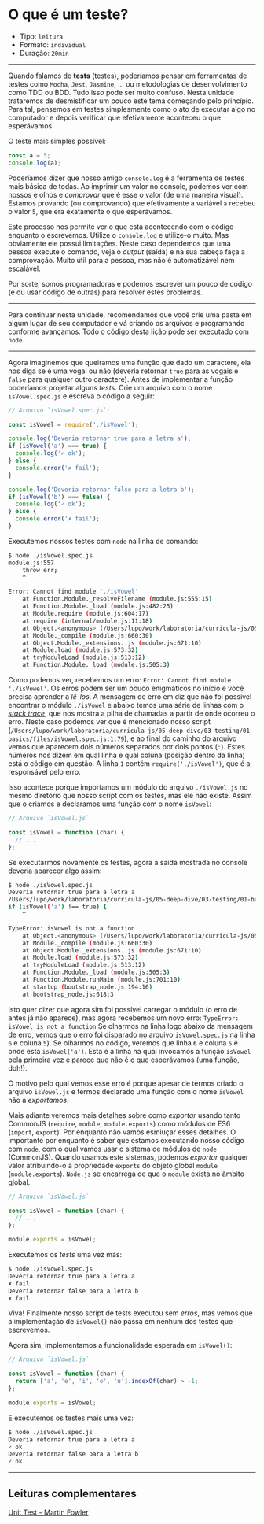 # O que é um teste?

* Tipo: `leitura`
* Formato: `individual`
* Duração: `20min`

***

Quando falamos de **tests** (testes), poderíamos pensar em ferramentas de testes como `Mocha`, `Jest`, `Jasmine`, ... ou metodologias de desenvolvimento como TDD ou BDD. Tudo isso pode ser muito confuso. Nesta unidade trataremos de desmistificar um pouco este tema começando pelo princípio. Para tal, pensemos em testes simplesmente como o ato de executar algo no computador e depois verificar que efetivamente aconteceu o que esperávamos.

O teste mais simples possível:

```js
const a = 5;
console.log(a);
```

Poderíamos dizer que nosso amigo `console.log` é a ferramenta de testes mais básica de todas. Ao imprimir um valor no console, podemos ver com nossos e olhos e _comprovar_ que é esse o valor (de uma maneira visual). Estamos provando (ou comprovando) que efetivamente a variável `a` recebeu o valor `5`, que era exatamente o que esperávamos. 

Este processo nos permite ver o que está acontecendo com o código enquanto o escrevemos. Utilize o `console.log` e utilize-o muito. Mas obviamente ele possui limitações. Neste caso dependemos que uma pessoa execute o comando, veja o _output_ (saída) e na sua cabeça faça a comprovação. Muito útil para a pessoa, mas não é automatizável nem escalável.

Por sorte, somos programadoras e podemos escrever um pouco de código (e ou usar código de outras) para resolver estes problemas.

***

Para continuar nesta unidade, recomendamos que você crie uma pasta em algum lugar de seu computador e vá criando os arquivos e programando conforme avançamos. Todo o código desta lição pode ser executado com `node`.

***

Agora imaginemos que queiramos uma função que dado um caractere, ela nos diga se é uma vogal ou não (deveria retornar `true` para as vogais e `false` para qualquer outro caractere). Antes de implementar a função poderíamos projetar alguns _tests_. Crie um arquivo com o nome `isVowel.spec.js` e escreva o código a seguir:

```js
// Arquivo `isVowel.spec.js`:

const isVowel = require('./isVowel');

console.log('Deveria retornar true para a letra a');
if (isVowel('a') === true) {
  console.log('✓ ok');
} else {
  console.error('✗ fail');
}

console.log('Deveria retornar false para a letra b');
if (isVowel('b') === false) {
  console.log('✓ ok');
} else {
  console.error('✗ fail');
}
```

Executemos nossos testes com `node` na linha de comando:

```sh
$ node ./isVowel.spec.js
module.js:557
    throw err;
    ^

Error: Cannot find module './isVowel'
    at Function.Module._resolveFilename (module.js:555:15)
    at Function.Module._load (module.js:482:25)
    at Module.require (module.js:604:17)
    at require (internal/module.js:11:18)
    at Object.<anonymous> (/Users/lupo/work/laboratoria/curricula-js/05-deep-dive/03-testing/01-basics/files/isVowel.spec.js:1:79)
    at Module._compile (module.js:660:30)
    at Object.Module._extensions..js (module.js:671:10)
    at Module.load (module.js:573:32)
    at tryModuleLoad (module.js:513:12)
    at Function.Module._load (module.js:505:3)
```

Como podemos ver, recebemos um erro: `Error: Cannot find module './isVowel'`. Os erros podem ser um pouco enigmáticos no início e você precisa aprender a _lê-los_. A mensagem de erro em diz que não foi possível encontrar o módulo `./isVowel` e abaixo temos uma série de linhas com o [_stack trace_](https://developer.mozilla.org/en-US/docs/Web/JavaScript/Reference/Global_Objects/Error/Stack), que nos mostra a pilha de chamadas a partir de onde ocorreu o erro. Neste caso podemos ver que é mencionado nosso script (`/Users/lupo/work/laboratoria/curricula-js/05-deep-dive/03-testing/01-basics/files/isVowel.spec.js:1:79`), e ao final do caminho do arquivo vemos que aparecem dois números separados por dois pontos (`:`). Estes números nos dizem em qual linha e qual coluna (posição dentro da linha) está o código em questão. A linha `1` contém `require('./isVowel')`, que é a responsável pelo erro.

Isso acontece porque importamos um módulo do arquivo `./isVowel.js` no mesmo diretório que nosso script com os testes, mas ele não existe. Assim que o criamos e declaramos uma função com o nome `isVowel`:

```js
// Arquivo `isVowel.js`

const isVowel = function (char) {
  // ...
};
```

Se executarmos novamente os testes, agora a saída mostrada no console deveria aparecer algo assim:

```sh
$ node ./isVowel.spec.js
Deveria retornar true para a letra a
/Users/lupo/work/laboratoria/curricula-js/05-deep-dive/03-testing/01-basics/files/isVowel.spec.js:4
if (isVowel('a') !== true) {
    ^

TypeError: isVowel is not a function
    at Object.<anonymous> (/Users/lupo/work/laboratoria/curricula-js/05-deep-dive/03-testing/01-basics/files/isVowel.spec.js:6:5)
    at Module._compile (module.js:660:30)
    at Object.Module._extensions..js (module.js:671:10)
    at Module.load (module.js:573:32)
    at tryModuleLoad (module.js:513:12)
    at Function.Module._load (module.js:505:3)
    at Function.Module.runMain (module.js:701:10)
    at startup (bootstrap_node.js:194:16)
    at bootstrap_node.js:618:3
```

Isto quer dizer que agora sim foi possível carregar o módulo (o erro de antes já não aparece), mas agora recebemos um novo erro: `TypeError: isVowel is not a function` Se olharmos na linha logo abaixo da mensagem de erro, vemos que o erro foi disparado no arquivo `isVowel.spec.js` na linha `6` e coluna `5`). Se olharmos no código, veremos que linha `6` e coluna `5` é onde está `isVowel('a')`. Esta é a linha na qual invocamos a função `isVowel` pela primeira vez e parece que não é o que esperávamos (uma função, doh!).

O motivo pelo qual vemos esse erro é porque apesar de termos criado o arquivo `isVowel.js` e termos declarado uma função com o nome `isVowel` não a _exportamos_.

Mais adiante veremos mais detalhes sobre como _exportar_ usando tanto CommonJS (`require`, `module`, `module.exports`) como módulos de ES6 (`import`, `export`). Por enquanto não vamos esmiuçar esses detalhes. O importante por enquanto é saber que estamos executando nosso código com `node`, com o qual vamos usar o sistema de módulos de `node` (CommonJS). Quando usamos este sistemas, podemos _exportar_ qualquer valor atribuindo-o à propriedade `exports` do objeto global `module` (`module.exports`). `Node.js` se encarrega de que o `module` exista no âmbito global.

```js
// Arquivo `isVowel.js`

const isVowel = function (char) {
  // ...
};

module.exports = isVowel;
```

Executemos os _tests_ uma vez más:

```sh
$ node ./isVowel.spec.js
Deveria retornar true para a letra a
✗ fail
Deveria retornar false para a letra b
✗ fail
```

Viva! Finalmente nosso script de tests executou sem _erros_, mas vemos que a implementação de `isVowel()` não passa em nenhum dos testes que escrevemos.

Agora sim, implementamos a funcionalidade esperada em `isVowel()`:

```js
// Arquivo `isVowel.js`

const isVowel = function (char) {
  return ['a', 'e', 'i', 'o', 'u'].indexOf(char) > -1;
};

module.exports = isVowel;
```

E executemos os testes mais uma vez:

```sh
$ node ./isVowel.spec.js
Deveria retornar true para a letra a
✓ ok
Deveria retornar false para a letra b
✓ ok
```

***

## Leituras complementares

[Unit Test - Martin Fowler](https://martinfowler.com/bliki/UnitTest.html)
